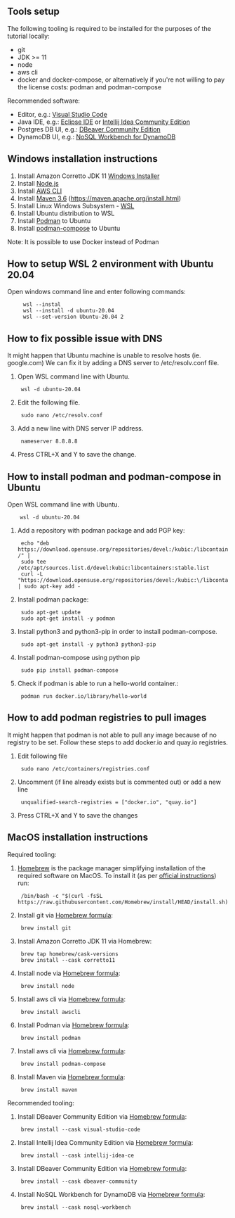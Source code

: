 Tools setup
---------

The following tooling is required to be installed for the purposes of the tutorial locally:

* git
* JDK >= 11
* node
* aws cli
* docker and docker-compose, or alternatively if you're not willing to pay the license costs: podman and podman-compose

Recommended software:

* Editor, e.g.: [Visual Studio Code](https://code.visualstudio.com/)
* Java IDE, e.g.: [Eclipse IDE](https://www.eclipse.org/) or [Intellij Idea Community Edition](https://www.jetbrains.com/idea/)
* Postgres DB UI, e.g.: [DBeaver Community Edition](https://dbeaver.io/)
* DynamoDB UI, e.g.: [NoSQL Workbench for DynamoDB](https://docs.aws.amazon.com/amazondynamodb/latest/developerguide/workbench.html)

Windows installation instructions
---
1. Install Amazon Corretto JDK 11 [Windows Installer](https://docs.aws.amazon.com/corretto/latest/corretto-11-ug/downloads-list.html)
2. Install [Node.js](https://nodejs.org/dist/v18.12.1/node-v18.12.1-x64.msi)
3. Install [AWS CLI](https://awscli.amazonaws.com/AWSCLIV2.msi)
4. Install [Maven 3.6](https://archive.apache.org/dist/maven/maven-3/3.6.3/binaries/apache-maven-3.6.3-bin.zip) (https://maven.apache.org/install.html)
5. Install Linux Windows Subsystem - [WSL](https://techcommunity.microsoft.com/t5/windows-11/how-to-install-the-linux-windows-subsystem-in-windows-11/m-p/2701207)
6. Install Ubuntu distribution to WSL
7. Install [Podman](https://podman.io/getting-started/installation#ubuntu) to Ubuntu
8. Install [podman-compose](https://devcoops.com/install-podman-compose-on-ubuntu-22.04/) to Ubuntu

Note: It is possible to use Docker instead of Podman

How to setup WSL 2 environment with Ubuntu 20.04
---
Open windows command line and enter following commands:

         wsl --instal
         wsl --install -d ubuntu-20.04
         wsl --set-version Ubuntu-20.04 2

How to fix possible issue with DNS
---
It might happen that Ubuntu machine is unable to resolve hosts (ie. google.com)
We can fix it by adding a DNS server to /etc/resolv.conf file.

1. Open WSL command line with Ubuntu.
       
        wsl -d ubuntu-20.04
 
2. Edit the following file.
       
        sudo nano /etc/resolv.conf

3. Add a new line with DNS server IP address.
       
        nameserver 8.8.8.8 

4. Press CTRL+X and Y to save the change.

How to install podman and podman-compose in Ubuntu
---
Open WSL command line with Ubuntu.

        wsl -d ubuntu-20.04

1. Add a repository with podman package and add PGP key:

        echo "deb https://download.opensuse.org/repositories/devel:/kubic:/libcontainers:/stable/xUbuntu_20.04/ /" |
        sudo tee /etc/apt/sources.list.d/devel:kubic:libcontainers:stable.list
        curl -L "https://download.opensuse.org/repositories/devel:/kubic:\/libcontainers:/stable/xUbuntu_20.04/Release.key" | sudo apt-key add -

2. Install podman package:

        sudo apt-get update
        sudo apt-get install -y podman

3. Install python3 and python3-pip in order to install podman-compose.

        sudo apt-get install -y python3 python3-pip

4. Install podman-compose using python pip

        sudo pip install podman-compose

5. Check if podman is able to run a hello-world container.:

        podman run docker.io/library/hello-world

How to add podman registries to pull images
---
It might happen that podman is not able to pull any image because of no registry to be set.
Follow these steps to add docker.io and quay.io registries.

1. Edit following file

        sudo nano /etc/containers/registries.conf

2. Uncomment  (if line already exists but is commented out) or add a new line

        unqualified-search-registries = ["docker.io", "quay.io"]

3. Press CTRL+X and Y to save the changes

MacOS installation instructions
---

Required tooling:

1. [Homebrew](https://brew.sh/) is the package manager simplifying installation of the required software on MacOS. To install it (as per [official instructions](https://brew.sh/)) run:

        /bin/bash -c "$(curl -fsSL https://raw.githubusercontent.com/Homebrew/install/HEAD/install.sh)"

1. Install git via [Homebrew formula](https://formulae.brew.sh/formula/git):

        brew install git

1. Install Amazon Corretto JDK 11 via Homebrew:

        brew tap homebrew/cask-versions
        brew install --cask corretto11

1. Install node via [Homebrew formula](https://formulae.brew.sh/formula/node):

        brew install node

1. Install aws cli via [Homebrew formula](https://formulae.brew.sh/formula/awscli):

        brew install awscli

1. Install Podman via [Homebrew formula](https://formulae.brew.sh/formula/podman):

        brew install podman

1. Install aws cli via [Homebrew formula](https://formulae.brew.sh/formula/podman-compose):

        brew install podman-compose

1. Install Maven via [Homebrew formula](https://formulae.brew.sh/formula/maven):

        brew install maven

Recommended tooling:

1. Install DBeaver Community Edition via [Homebrew formula](https://formulae.brew.sh/cask/visual-studio-code):

        brew install --cask visual-studio-code

1. Install Intellij Idea Community Edition via [Homebrew formula](https://formulae.brew.sh/cask/intellij-idea-ce):

        brew install --cask intellij-idea-ce

1. Install DBeaver Community Edition via [Homebrew formula](https://formulae.brew.sh/cask/dbeaver-community):

        brew install --cask dbeaver-community

1. Install NoSQL Workbench for DynamoDB via [Homebrew formula](https://formulae.brew.sh/cask/nosql-workbench):

        brew install --cask nosql-workbench

